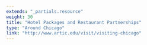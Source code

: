 ```yaml
---
extends: "_partials.resource"
weight: 30
title: "Hotel Packages and Restaurant Partnerships"
type: "Around Chicago"
link: "http://www.artic.edu/visit/visiting-chicago"
---
```

